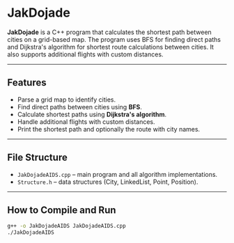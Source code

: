 # JakDojade

**JakDojade** is a C++ program that calculates the shortest path between cities on a grid-based map. The program uses BFS for finding direct paths and Dijkstra's algorithm for shortest route calculations between cities. It also supports additional flights with custom distances.

---

## Features

- Parse a grid map to identify cities.
- Find direct paths between cities using **BFS**.
- Calculate shortest paths using **Dijkstra's algorithm**.
- Handle additional flights with custom distances.
- Print the shortest path and optionally the route with city names.

---

## File Structure

- `JakDojadeAIDS.cpp` – main program and all algorithm implementations.
- `Structure.h` – data structures (City, LinkedList, Point, Position).

---

## How to Compile and Run

```bash
g++ -o JakDojadeAIDS JakDojadeAIDS.cpp
./JakDojadeAIDS

